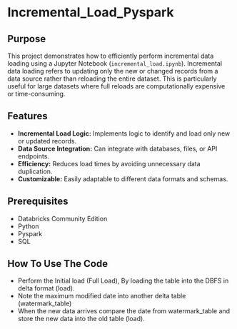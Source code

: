 # Incremental_Load_Pyspark

## Purpose
This project demonstrates how to efficiently perform incremental data loading using a Jupyter Notebook (`incremental_load.ipynb`). Incremental data loading refers to updating only the new or changed records from a data source rather than reloading the entire dataset. This is particularly useful for large datasets where full reloads are computationally expensive or time-consuming.

## Features
- **Incremental Load Logic:** Implements logic to identify and load only new or updated records.
- **Data Source Integration:** Can integrate with databases, files, or API endpoints.
- **Efficiency:** Reduces load times by avoiding unnecessary data duplication.
- **Customizable:** Easily adaptable to different data formats and schemas.

## Prerequisites 
- Databricks Community Edition
- Python
- Pyspark
- SQL

## How To Use The Code
- Perform the Initial load (Full Load), By loading the table into the DBFS in delta format (load).
- Note the maximum modified date into another delta table (watermark_table)
- When the new data arrives compare the date from watermark_table and store the new data into the old table (load).
